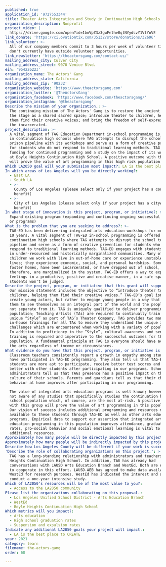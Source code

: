 ```yaml
---
published: true
application_id: '9727553344'
title: Theater Arts Integration and Study in Continuation High Schools
organization_description: Nonprofit
project_video: |
  https://drive.google.com/open?id=1bnVpZ3z3gwFethv0qlNYydcvY1VlYoVE
link_donate: 'https://ci.ovationtix.com/35132/store/donations/32696'
link_volunteer: >-
  All of our company members commit to 3 hours per week of volunteer time, so we
  don't currently have outside volunteer opportunities. 
link_newsletter: 'https://theactorsgang.com/contact-us/'
mailing_address_city: Culver City
mailing_address_street: 9070 Venice Blvd.
ein: '954226223'
organization_name: The Actors' Gang
mailing_address_state: California
mailing_address_zip: '90232'
organization_website: 'https://www.theactorsgang.com'
organization_twitter: '@TheActorsGang'
organization_facebook: 'https://www.facebook.com/theactorsgang/'
organization_instagram: '@theactorsgang'
Describe the mission of your organization.: >-
  The continuing mission of The Actors' Gang is to restore the ancient sense of
  the stage as a shared sacred space; introduce theater to children, helping
  them find their creative voices; and bring the freedom of self-expression to
  the incarcerated. 
project_description: >-
  A vital segment of TAG Education Department in-school programming is offered
  in continuation high schools where TAG attempts to disrupt the school to
  prison pipeline with its workshops and serve as a form of creative prevention
  for students who do not respond to traditional learning methods. TAG seeks
  funding for continued programming and a study on the impact of its workshops
  at Boyle Heights Continuation High School. A positive outcome with this group
  will prove the value of art programming in this high risk population.
Which LA2050 goal will your submission most impact?: LA is the best place to LEARN
In which areas of Los Angeles will you be directly working?:
  - East LA
  - South LA
  - >-
    County of Los Angeles (please select only if your project has a countywide
    benefit)
  - >-
    City of Los Angeles (please select only if your project has a citywide
    benefit)
In what stage of innovation is this project, program, or initiative?: >-
  Expand existing program (expanding and continuing ongoing successful projects
  or programs)
What is the problem that you are seeking to address?: >-
  TAG-ED has been delivering integrated arts education workshops for more than
  10 years. A vital segment of TAG-ED in-school programming is offered in
  continuation high schools where TAG attempts to disrupt the school to prison
  pipeline and serve as a form of creative prevention for students who do not
  respond to traditional learning methods. TAG-ED engages with students who live
  in under-resourced and historically marginalized communities. Many of the
  children we work with live in out-of-home care or experience unstable home
  lives; they experience economic, social, and personal hardships. Some are in
  foster homes, have been incarcerated, or have dropped out of school, and,
  therefore, are marginalized in the system. TAG-ED offers a way to express
  feelings in a productive, positive and creative manner, in a safe space where
  students won't be judged. 
Describe the project, program, or initiative that this grant will support to address the problem identified.: >-
  Our mission statement includes the objective to “introduce theater to
  children, helping them find their creative voices.” TAG-ED’s goal isn’t to
  create young actors, but rather to engage young people in a way that allows
  them to see themselves as an integral part of the world and the people in it,
  not separate from it. TAG is uniquely qualified to deliver programming to this
  population; Teaching Artists (TAs) are required to continually train in our
  unique “Style” as part of TAG’s Theater Company. TAG provides two mandatory,
  in-house trainings for all TAs to ensure they understand the unique issues and
  challenges which are encountered when working with a variety of populations.
  In addition to proficiency in the “Style”, cultural awareness and sensitivity
  training is required and imperative to the successful outcomes for this
  population. A fundamental principle at TAG is everyone should have access to
  the arts regardless of income or circumstances.
What evidence do you have that this project, program, or initiative is or will be successful, and how will you define and measure success?: >
  Classroom teachers consistently report a growth in empathy among students who
  have participated in TAG-ED programming. They also tell us that TAG-ED
  students are more apt to participate, receive better test scores and get along
  better with other students after participating in our programs. School
  administrators tell us that TAGs presence has a positive impact on the entire
  culture of their schools. Parents and guardians tell us that their children’s
  behavior at home improves after participating in our programming. 

  The value of integrated arts education programs is well known; however, we are
  not aware of any studies that specifically studies the continuation high
  school population which, of course, are the most at-risk. A positive outcome
  with this group will prove the value of art programming in this population.
  Our vision of success includes additional programming and resources made
  available to these students through TAG-ED as well as other arts education
  programs. Empirical data to support our assertion that integrated arts
  education programming in this population improves attendance, graduation
  rates, pro-social behavior and social emotional learning is vital to acquire
  additional resources.
Approximately how many people will be directly impacted by this project, program, or initiative?: '75'
Approximately how many people will be indirectly impacted by this project, program, or initiative?: '2430'
Describe how Los Angeles County will be different if your work is successful.: "In LAUSD there are 41 continuation high schools with an enrollment of 2,430 students. TAG-ED currently has the resources to offer programming in two of those schools. Having PROOF of the positive impact of programming will theoretically change the way resources and programs are delivered to this population impacting the students, their families and the community.\n\n“Overall school culture has improved; students who do not relate positively or have had positive relationships in school have been able to cultivate an improved school experience while participating in the workshops.” \n-\tWanda Helton Robinson, Principal, Whitney Young Continuation High School\n"
'Describe the role of collaborating organizations on this project.': >-
  TAG has a long-standing relationship with administrators and teachers at Boyle
  Heights Continuation High School. In addition, TAG has already had
  conversations with LAUSD Arts Education Branch and WestEd. Both are on board
  to cooperate in this effort. LAUSD-AEB has agreed to make data available to
  WestEd for research purposes. WestEd has indicated the interest and ability to
  conduct a one-year intensive study. 
Which of LA2050’s resources will be of the most value to you?:
  - Access to the LA2050 community
Please list the organizations collaborating on this proposal.:
  - Los Angeles Unified School District - Arts Education Branch
  - WestEd
  - Boyle Heights Continuation High School
Which metrics will you impact?:
  - Arts education
  - High school graduation rates
  - Suspension and expulsion rates
Indicate any additional LA2050 goals your project will impact.:
  - LA is the best place to CREATE
year: 2021
category: learn
filename: the-actors-gang
order: 68

---
```


